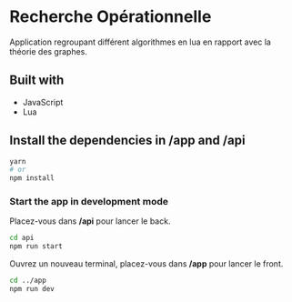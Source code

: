 # Recherche Opérationnelle

Application regroupant différent algorithmes en lua en rapport avec la théorie des graphes.

## Built with
* JavaScript
* Lua

## Install the dependencies in /app and /api
```bash
yarn
# or
npm install
```

### Start the app in development mode
Placez-vous dans **/api** pour lancer le back.
```bash
cd api
npm run start
```
Ouvrez un nouveau terminal, placez-vous dans **/app** pour lancer le front.
```bash
cd ../app
npm run dev
```
